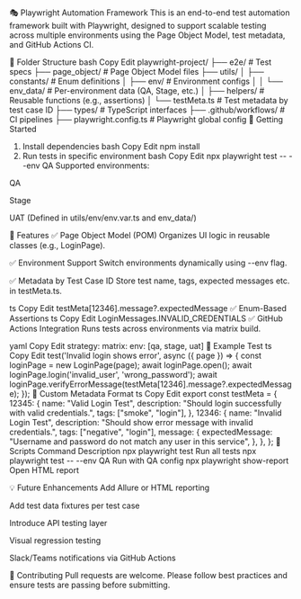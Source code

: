 🎭 Playwright Automation Framework
This is an end-to-end test automation framework built with Playwright, designed to support scalable testing across multiple environments using the Page Object Model, test metadata, and GitHub Actions CI.

📁 Folder Structure
bash
Copy
Edit
playwright-project/
├── e2e/                            # Test specs
├── page_object/                   # Page Object Model files
├── utils/
│   ├── constants/                 # Enum definitions
│   ├── env/                       # Environment configs
│   │   └── env_data/             # Per-environment data (QA, Stage, etc.)
│   ├── helpers/                  # Reusable functions (e.g., assertions)
│   └── testMeta.ts               # Test metadata by test case ID
├── types/                         # TypeScript interfaces
├── .github/workflows/            # CI pipelines
├── playwright.config.ts          # Playwright global config
🚀 Getting Started
1. Install dependencies
bash
Copy
Edit
npm install
2. Run tests in specific environment
bash
Copy
Edit
npx playwright test -- --env QA
Supported environments:

QA

Stage

UAT
(Defined in utils/env/env.var.ts and env_data/)

🧱 Features
✅ Page Object Model (POM)
Organizes UI logic in reusable classes (e.g., LoginPage).

✅ Environment Support
Switch environments dynamically using --env flag.

✅ Metadata by Test Case ID
Store test name, tags, expected messages etc. in testMeta.ts.

ts
Copy
Edit
testMeta[12346].message?.expectedMessage
✅ Enum-Based Assertions
ts
Copy
Edit
LoginMessages.INVALID_CREDENTIALS
✅ GitHub Actions Integration
Runs tests across environments via matrix build.

yaml
Copy
Edit
strategy:
  matrix:
    env: [qa, stage, uat]
🧪 Example Test
ts
Copy
Edit
test('Invalid login shows error', async ({ page }) => {
  const loginPage = new LoginPage(page);
  await loginPage.open();
  await loginPage.login('invalid_user', 'wrong_password');
  await loginPage.verifyErrorMessage(testMeta[12346].message?.expectedMessage);
});
📜 Custom Metadata Format
ts
Copy
Edit
export const testMeta = {
  12345: {
    name: "Valid Login Test",
    description: "Should login successfully with valid credentials.",
    tags: ["smoke", "login"],
  },
  12346: {
    name: "Invalid Login Test",
    description: "Should show error message with invalid credentials.",
    tags: ["negative", "login"],
    message: {
      expectedMessage: "Username and password do not match any user in this service",
    },
  },
};
🧰 Scripts
Command	Description
npx playwright test	Run all tests
npx playwright test -- --env QA	Run with QA config
npx playwright show-report	Open HTML report

💡 Future Enhancements
 Add Allure or HTML reporting

 Add test data fixtures per test case

 Introduce API testing layer

 Visual regression testing

 Slack/Teams notifications via GitHub Actions

🤝 Contributing
Pull requests are welcome. Please follow best practices and ensure tests are passing before submitting.

